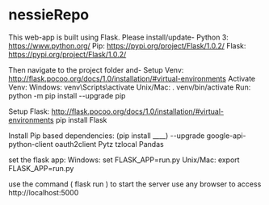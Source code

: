 # nessieRepo
This web-app is built using Flask. Please install/update-
  Python 3:                                 https://www.python.org/
  Pip:                                      https://pypi.org/project/Flask/1.0.2/
  Flask:                                    https://pypi.org/project/Flask/1.0.2/

Then navigate to the project folder and-
  Setup Venv:   http://flask.pocoo.org/docs/1.0/installation/#virtual-environments
  Activate Venv:
    Windows:    venv\Scripts\activate
    Unix/Mac:   . venv/bin/activate
  Run: python -m pip install --upgrade pip

  Setup Flask:  http://flask.pocoo.org/docs/1.0/installation/#virtual-environments
    pip install Flask

  Install Pip based dependencies: (pip install ____)
    --upgrade google-api-python-client oauth2client
    Pytz
    tzlocal
    Pandas

  set the flask app:
    Windows:    set FLASK_APP=run.py
    Unix/Mac:   export FLASK_APP=run.py

  use the command ( flask run ) to start the server
  use any browser to access http://localhost:5000

